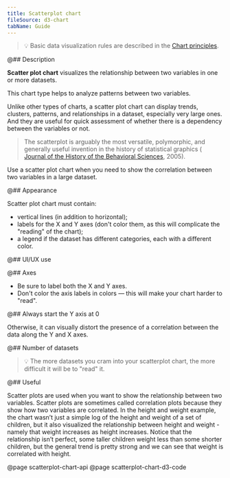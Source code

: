 ```yaml
---
title: Scatterplot chart
fileSource: d3-chart
tabName: Guide
---
```


> 💡 Basic data visualization rules are described in the [Chart principles](/data-display/chart/).

@## Description

**Scatter plot chart** visualizes the relationship between two variables in one or more datasets.

This chart type helps to analyze patterns between two variables.

Unlike other types of charts, a scatter plot chart can display trends, clusters, patterns, and relationships in a dataset, especially very large ones. And they are useful for quick assessment of whether there is a dependency between the variables or not.

> The scatterplot is arguably the most versatile, polymorphic, and generally useful invention in the history of statistical graphics ( [Journal of the History of the Behavioral Sciences](http://onlinelibrary.wiley.com/doi/10.1002/jhbs.20078/abstract), 2005).

Use a scatter plot chart when you need to show the correlation between two variables in a large dataset.

@## Appearance

Scatter plot chart must contain:

- vertical lines (in addition to horizontal);
- labels for the X and Y axes (don't color them, as this will complicate the "reading" of the chart);
- a legend if the dataset has different categories, each with a different color.

@## UI/UX use

@## Axes

- Be sure to label both the X and Y axes.
- Don't color the axis labels in colors — this will make your chart harder to "read".

@## Always start the Y axis at 0

Otherwise, it can visually distort the presence of a correlation between the data along the Y and X axes.

@## Number of datasets

> 💡 The more datasets you cram into your scatterplot chart, the more difficult it will be to "read" it.

@## Useful

Scatter plots are used when you want to show the relationship between two variables. Scatter plots are sometimes called correlation plots because they show how two variables are correlated. In the height and weight example, the chart wasn’t just a simple log of the height and weight of a set of children, but it also visualized the relationship between height and weight - namely that weight increases as height increases. Notice that the relationship isn’t perfect, some taller children weight less than some shorter children, but the general trend is pretty strong and we can see that weight is correlated with height.

@page scatterplot-chart-api
@page scatterplot-chart-d3-code
